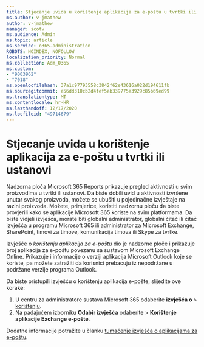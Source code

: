 ```yaml
---
title: Stjecanje uvida u korištenje aplikacija za e-poštu u tvrtki ili ustanovi
ms.author: v-jmathew
author: v-jmathew
manager: scotv
ms.audience: Admin
ms.topic: article
ms.service: o365-administration
ROBOTS: NOINDEX, NOFOLLOW
localization_priority: Normal
ms.collection: Adm_O365
ms.custom:
- "9003962"
- "7018"
ms.openlocfilehash: 37a1c97793558c3842f62e43616a022d194611fb
ms.sourcegitcommit: e56dd310cb2d4fef5ab339775a3929c85b69ed99
ms.translationtype: MT
ms.contentlocale: hr-HR
ms.lasthandoff: 12/17/2020
ms.locfileid: "49714679"
---
```

# <a name="gain-insight-into-the-use-of-email-apps-in-your-organization"></a>Stjecanje uvida u korištenje aplikacija za e-poštu u tvrtki ili ustanovi

Nadzorna ploča Microsoft 365 Reports prikazuje pregled aktivnosti u svim proizvodima u tvrtki ili ustanovi. Da biste dobili uvid u aktivnosti izvršene unutar svakog proizvoda, možete se ubušiti u pojedinačne izvještaje na razini proizvoda. Možete, primjerice, koristiti nadzornu ploču da biste provjerili kako se aplikacije Microsoft 365 koriste na svim platformama. Da biste vidjeli izvješća, morate biti globalni administrator, globalni čitač ili čitač izvješća u programu Microsoft 365 ili administrator za Microsoft Exchange, SharePoint, timovi za timove, komunikacija timova ili Skype za tvrtke.

Izvješće o *korištenju aplikacija za e-poštu* dio je nadzorne ploče i prikazuje broj aplikacija za e-poštu povezanu sa sustavom Microsoft Exchange Online. Prikazuje i informacije o verziji aplikacija Microsoft Outlook koje se koriste, pa možete zatražiti da korisnici prebacuju iz nepodržane u podržane verzije programa Outlook.

Da biste pristupili izvješću o korištenju aplikacija e-pošte, slijedite ove korake:

1. U centru za administratore sustava Microsoft 365 odaberite **izvješća o**  >  [korištenju](https://go.microsoft.com/fwlink/?linkid=2140342).
2. Na padajućem izborniku **Odabir izvješća** odaberite   >  **Korištenje aplikacije Exchange e-pošte**.

Dodatne informacije potražite u članku [tumačenje izvješća o aplikacijama za e-poštu](https://go.microsoft.com/fwlink/?linkid=2140508).
